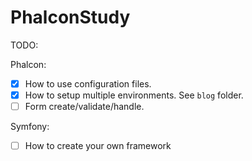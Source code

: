 PhalconStudy
============

TODO:

Phalcon:

- [X] How to use configuration files.
- [X] How to setup multiple environments. See `blog` folder.
- [ ] Form create/validate/handle.

Symfony:

- [ ] How to create your own framework
